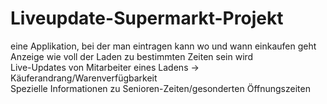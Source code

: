 # Liveupdate-Supermarkt-Projekt
eine Applikation, bei der man eintragen kann wo und wann einkaufen geht    
Anzeige wie voll der Laden zu bestimmten Zeiten sein wird      
Live-Updates von Mitarbeiter eines Ladens -> Käuferandrang/Warenverfügbarkeit      
Spezielle Informationen zu Senioren-Zeiten/gesonderten Öffnungszeiten
